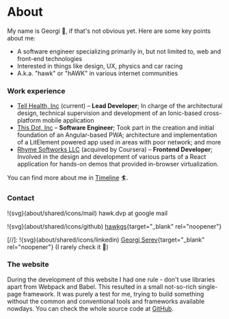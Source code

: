 # About

My name is Georgi 👋, if that's not obvious yet. Here are some key points about me:

- A software engineer specializing primarily in, but not limited to, web and front-end technologies
- Interested in things like design, UX, physics and car racing
- A.k.a. "hawk" or "hAWK" in various internet communities


### Work experience

- [Tell Health, Inc](https://tell.health) (current) – **Lead Developer**; In charge of the architectural design, technical supervision and development of an Ionic-based cross-platform mobile application
- [This Dot, Inc](https://thisdot.co) – **Software Engineer**; Took part in the creation and initial foundation of an Angular-based PWA; architecture and implementation of a LitElement powered app used in areas with poor network; and more
- [Rhyme Softworks LLC](https://rhyme.com) (acquired by Coursera) – **Frontend Developer**; Involved in the design and development of various parts of a React application for hands-on demos that provided in-browser virtualization.

You can find more about me in [Timeline](/#/timeline) 🏄‍.

### Contact

!{svg}(about/shared/icons/mail) hawk.dvp at google mail

!{svg}(about/shared/icons/github) [hawkgs](https://github.com/hawkgs){target="_blank" rel="noopener"}

[//]: !{svg}(about/shared/icons/linkedin) [Georgi Serev](https://linkedin.com/in/georgiserev){target="_blank" rel="noopener"} (I rarely check it 🤯)

### The website

During the development of this website I had one rule - don't use libraries apart from Webpack and Babel. This resulted in a small not-so-rich single-page framework. It was purely a test for me, trying to build something without the common and conventional tools and frameworks available nowdays. You can check the whole source code at [GitHub](https://github.com/hawkgs/georgi.ws).
